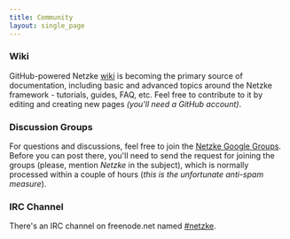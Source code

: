 ```yaml
---
title: Community
layout: single_page
---
```

### Wiki
GitHub-powered Netzke [wiki](https://github.com/skozlov/netzke/wiki) is becoming the primary source of documentation, including basic and advanced topics around the Netzke framework - tutorials, guides, FAQ, etc. Feel free to contribute to it by editing and creating new pages *(you'll need a GitHub account)*.

### Discussion Groups
For questions and discussions, feel free to join the [Netzke Google Groups](http://groups.google.com/group/netzke/). Before you can post there, you'll need to send the request for joining the groups (please, mention *Netzke* in the subject), which is normally processed within a couple of hours (*this is the unfortunate anti-spam measure*).

### IRC Channel
There's an IRC channel on freenode.net named [#netzke](irc://chat.freenode.net/#netzke).